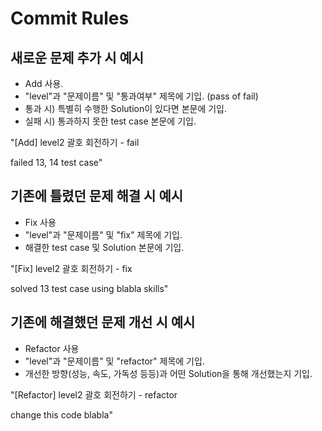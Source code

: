 #  Commit Rules

## 새로운 문제 추가 시 예시

* Add 사용.
* "level"과 "문제이름" 및 "통과여부" 제목에 기입. (pass of fail)
* 통과 시) 특별히 수행한 Solution이 있다면 본문에 기입.
* 실패 시) 통과하지 못한 test case 본문에 기입.

"[Add] level2 괄호 회전하기 - fail

failed 13, 14 test case"

## 기존에 틀렸던 문제 해결 시 예시

* Fix 사용
* "level"과 "문제이름" 및 "fix" 제목에 기입.
* 해결한 test case 및 Solution 본문에 기입.

"[Fix] level2 괄호 회전하기 - fix

solved 13 test case
using blabla skills"

## 기존에 해결했던 문제 개선 시 예시

* Refactor 사용
* "level"과 "문제이름" 및 "refactor" 제목에 기입.
* 개선한 방향(성능, 속도, 가독성 등등)과 어떤 Solution을 통해 개선했는지 기입.

"[Refactor] level2 괄호 회전하기 - refactor

change this code blabla"
